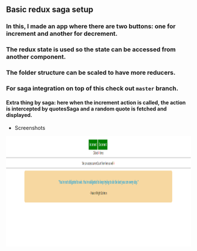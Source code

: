 ## Basic redux saga setup 
### In this, I made an app where there are two buttons: one for increment and another for decrement.
### The redux state is used so the state can be accessed from another component.
### The folder structure can be scaled to have more reducers.

### For saga integration on top of this check out `master` branch.

#### Extra thing by saga: here when the increment action is called, the action is intercepted by quotesSaga and a random quote is fetched and displayed.
- Screenshots
<img src="./demo.png" width="600" height="300">
